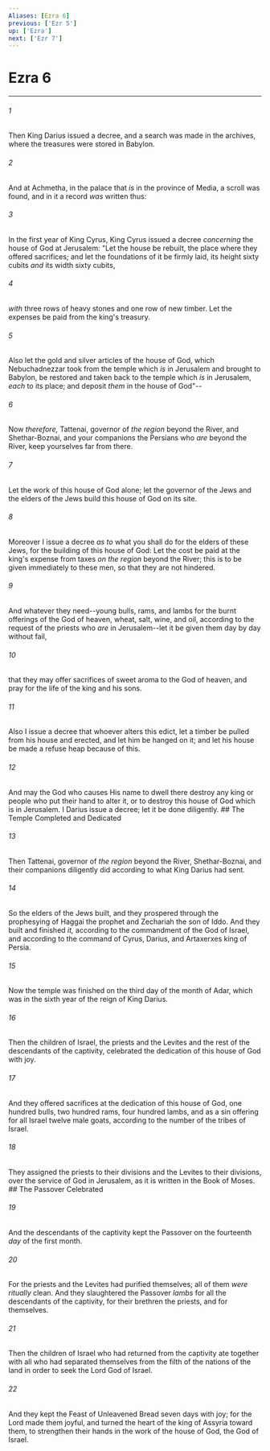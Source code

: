 ```yaml
---
Aliases: [Ezra 6]
previous: ['Ezr 5']
up: ['Ezra']
next: ['Ezr 7']
---
```

# Ezra 6

***


###### 1 
Then King Darius issued a decree, and a search was made in the archives, where the treasures were stored in Babylon. 

###### 2 
And at Achmetha, in the palace that _is_ in the province of Media, a scroll was found, and in it a record _was_ written thus: 

###### 3 
In the first year of King Cyrus, King Cyrus issued a decree _concerning_ the house of God at Jerusalem: "Let the house be rebuilt, the place where they offered sacrifices; and let the foundations of it be firmly laid, its height sixty cubits _and_ its width sixty cubits, 

###### 4 
_with_ three rows of heavy stones and one row of new timber. Let the expenses be paid from the king's treasury. 

###### 5 
Also let the gold and silver articles of the house of God, which Nebuchadnezzar took from the temple which _is_ in Jerusalem and brought to Babylon, be restored and taken back to the temple which _is_ in Jerusalem, _each_ to its place; and deposit _them_ in the house of God"-- 

###### 6 
Now _therefore,_ Tattenai, governor of _the region_ beyond the River, and Shethar-Boznai, and your companions the Persians who _are_ beyond the River, keep yourselves far from there. 

###### 7 
Let the work of this house of God alone; let the governor of the Jews and the elders of the Jews build this house of God on its site. 

###### 8 
Moreover I issue a decree _as to_ what you shall do for the elders of these Jews, for the building of this house of God: Let the cost be paid at the king's expense from taxes _on the region_ beyond the River; this is to be given immediately to these men, so that they are not hindered. 

###### 9 
And whatever they need--young bulls, rams, and lambs for the burnt offerings of the God of heaven, wheat, salt, wine, and oil, according to the request of the priests who _are_ in Jerusalem--let it be given them day by day without fail, 

###### 10 
that they may offer sacrifices of sweet aroma to the God of heaven, and pray for the life of the king and his sons. 

###### 11 
Also I issue a decree that whoever alters this edict, let a timber be pulled from his house and erected, and let him be hanged on it; and let his house be made a refuse heap because of this. 

###### 12 
And may the God who causes His name to dwell there destroy any king or people who put their hand to alter it, or to destroy this house of God which is in Jerusalem. I Darius issue a decree; let it be done diligently. ## The Temple Completed and Dedicated 

###### 13 
Then Tattenai, governor of _the region_ beyond the River, Shethar-Boznai, and their companions diligently did according to what King Darius had sent. 

###### 14 
So the elders of the Jews built, and they prospered through the prophesying of Haggai the prophet and Zechariah the son of Iddo. And they built and finished _it,_ according to the commandment of the God of Israel, and according to the command of Cyrus, Darius, and Artaxerxes king of Persia. 

###### 15 
Now the temple was finished on the third day of the month of Adar, which was in the sixth year of the reign of King Darius. 

###### 16 
Then the children of Israel, the priests and the Levites and the rest of the descendants of the captivity, celebrated the dedication of this house of God with joy. 

###### 17 
And they offered sacrifices at the dedication of this house of God, one hundred bulls, two hundred rams, four hundred lambs, and as a sin offering for all Israel twelve male goats, according to the number of the tribes of Israel. 

###### 18 
They assigned the priests to their divisions and the Levites to their divisions, over the service of God in Jerusalem, as it is written in the Book of Moses. ## The Passover Celebrated 

###### 19 
And the descendants of the captivity kept the Passover on the fourteenth _day_ of the first month. 

###### 20 
For the priests and the Levites had purified themselves; all of them _were ritually_ clean. And they slaughtered the Passover _lambs_ for all the descendants of the captivity, for their brethren the priests, and for themselves. 

###### 21 
Then the children of Israel who had returned from the captivity ate together with all who had separated themselves from the filth of the nations of the land in order to seek the Lord God of Israel. 

###### 22 
And they kept the Feast of Unleavened Bread seven days with joy; for the Lord made them joyful, and turned the heart of the king of Assyria toward them, to strengthen their hands in the work of the house of God, the God of Israel.
